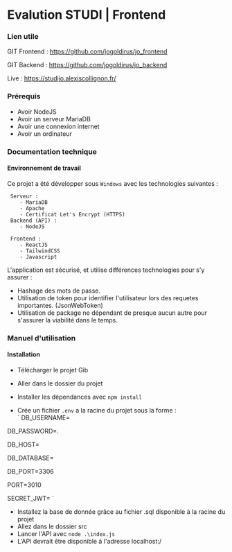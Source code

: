 
# Evalution STUDI  | Frontend

### Lien utile 
GIT Frontend : https://github.com/jogoldirus/jo_frontend

GIT Backend : https://github.com/jogoldirus/jo_backend

Live : https://studijo.alexiscollignon.fr/

### Prérequis 
- Avoir NodeJS
- Avoir un serveur MariaDB
- Avoir une connexion internet
- Avoir un ordinateur 

### Documentation technique 
#### Environnement de travail

Ce projet a été développer sous `Windows` avec les technologies suivantes : 

     Serveur : 
        - MariaDB
        - Apache
        - Certificat Let's Encrypt (HTTPS)
     Backend (API) :
        - NodeJS

     Frontend : 
        - ReactJS
        - TailwindCSS
        - Javascript
    
L'application est sécurisé, et utilise différences technologies pour s'y assurer :

 - Hashage des mots de passe.
 - Utilisation de token pour identifier l'utilisateur lors des requetes importantes. (JsonWebToken)
 - Utilisation de package ne dépendant de presque aucun autre pour s'assurer la viabilité dans le temps.

### Manuel d'utilisation

#### Installation
- Télécharger le projet Gib

- Aller dans le dossier du projet

- Installer les dépendances avec `npm install`

- Crée un fichier `.env` a la racine du projet sous la forme :  
`
DB_USERNAME=

DB_PASSWORD=.

DB_HOST=

DB_DATABASE=

DB_PORT=3306

PORT=3010

SECRET_JWT=
`
- Installez la base de donnée grâce au fichier .sql disponible à la racine du projet
- Allez dans le dossier src
- Lancer l'API avec `node .\index.js`
- L'API devrait être disponible à l'adresse localhost:<PORT CHOISI>/


